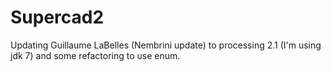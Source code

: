 # Supercad2


Updating Guillaume LaBelles (Nembrini update) to processing 2.1 (I'm using jdk 7) and some refactoring to use enum.
